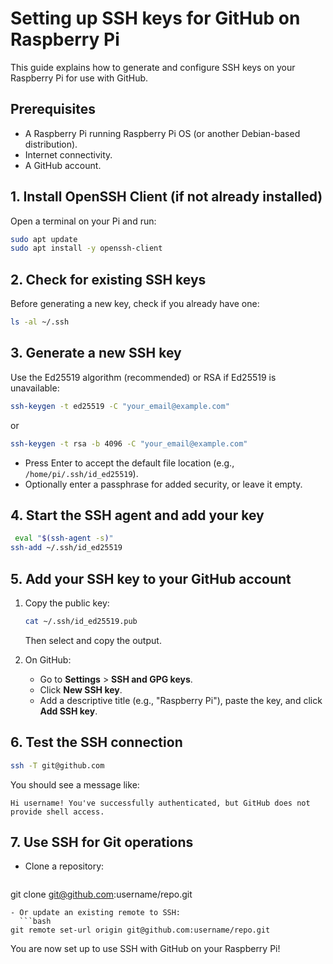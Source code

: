 # Setting up SSH keys for GitHub on Raspberry Pi

This guide explains how to generate and configure SSH keys on your Raspberry Pi for use with GitHub.

## Prerequisites

- A Raspberry Pi running Raspberry Pi OS (or another Debian-based distribution).
- Internet connectivity.
- A GitHub account.

## 1. Install OpenSSH Client (if not already installed)

Open a terminal on your Pi and run:
```bash
sudo apt update
sudo apt install -y openssh-client
```

## 2. Check for existing SSH keys

Before generating a new key, check if you already have one:
```bash
ls -al ~/.ssh
```

## 3. Generate a new SSH key

Use the Ed25519 algorithm (recommended) or RSA if Ed25519 is unavailable:
```bash
ssh-keygen -t ed25519 -C "your_email@example.com"
```
or
```bash
ssh-keygen -t rsa -b 4096 -C "your_email@example.com"
```

- Press Enter to accept the default file location (e.g., `/home/pi/.ssh/id_ed25519`).
- Optionally enter a passphrase for added security, or leave it empty.

## 4. Start the SSH agent and add your key

```bash
 eval "$(ssh-agent -s)"
ssh-add ~/.ssh/id_ed25519
```

## 5. Add your SSH key to your GitHub account

1. Copy the public key:
   ```bash
   cat ~/.ssh/id_ed25519.pub
   ```
   Then select and copy the output.

2. On GitHub:
   - Go to **Settings** > **SSH and GPG keys**.
   - Click **New SSH key**.
   - Add a descriptive title (e.g., "Raspberry Pi"), paste the key, and click **Add SSH key**.

## 6. Test the SSH connection

```bash
ssh -T git@github.com
```
You should see a message like:
```
Hi username! You've successfully authenticated, but GitHub does not provide shell access.
```

## 7. Use SSH for Git operations

- Clone a repository:
  ```bash
git clone git@github.com:username/repo.git
```
- Or update an existing remote to SSH:
  ```bash
git remote set-url origin git@github.com:username/repo.git
```

You are now set up to use SSH with GitHub on your Raspberry Pi!
